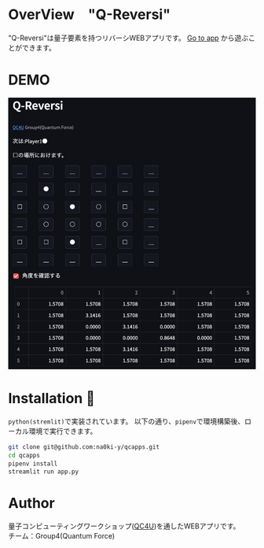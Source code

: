 # OverView　"Q-Reversi"

"Q-Reversi"は量子要素を持つリバーシWEBアプリです。
[Go to app](https://na0ki-y-qcapps-app-hvpyny.streamlit.app/#q-reversi)
から遊ぶことができます。

# DEMO
![screenshot](/image/q_reversi_image.png)

# Installation :balloon:
`python(stremlit)`で実装されています。
以下の通り、`pipenv`で環境構築後、ローカル環境で実行できます。

```bash
git clone git@github.com:na0ki-y/qcapps.git
cd qcapps
pipenv install
streamlit run app.py
```

# Author
量子コンピューティングワークショップ([QC4U](https://altema.is.tohoku.ac.jp/QC4U/))を通したWEBアプリです。 \
チーム：Group4(Quantum Force)